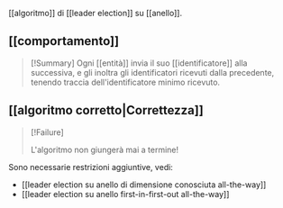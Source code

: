 [[algoritmo]] di [[leader election]] su [[anello]].

## [[comportamento]]

> [!Summary]
> Ogni [[entità]] invia il suo [[identificatore]] alla successiva, e gli inoltra gli identificatori ricevuti dalla precedente, tenendo traccia dell'identificatore minimo ricevuto.

## [[algoritmo corretto|Correttezza]]

> [!Failure]
> 
> L'algoritmo non giungerà mai a termine!
> 

Sono necessarie restrizioni aggiuntive, vedi:
- [[leader election su anello di dimensione conosciuta all-the-way]]
- [[leader election su anello first-in-first-out all-the-way]]
